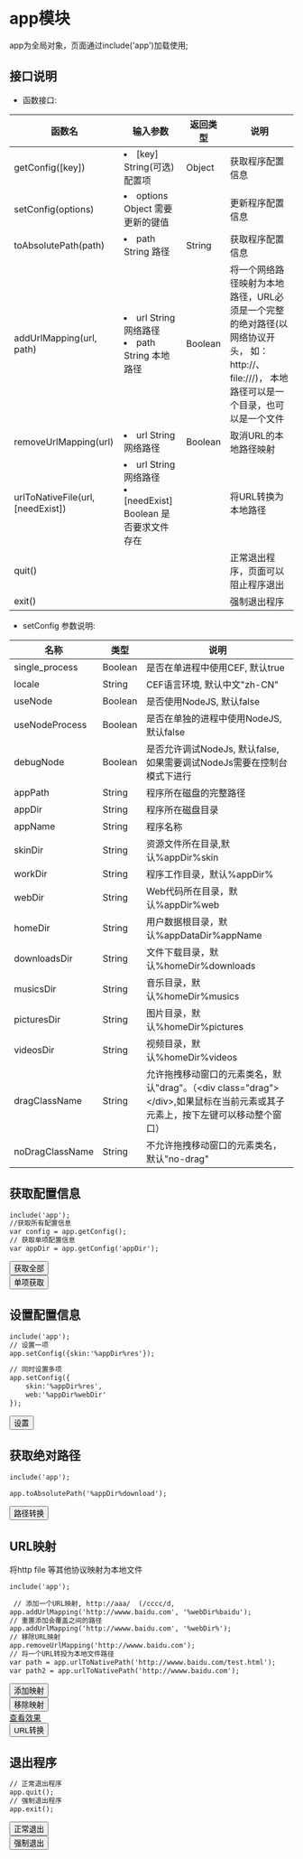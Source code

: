 ﻿# app模块
  app为全局对象，页面通过include('app')加载使用; 
  <link rel="stylesheet" type="text/css" href="docs/css/common.css" />
  <script src="docs/js/string.js" type="text/javascript" charset="utf-8"></script>
  <script src="docs/js/template.js" type="text/javascript" charset="utf-8"></script>
  <script src="docs/js/app.js" type="text/javascript" charset="utf-8"></script>
  
## 接口说明
<ul><li class="param">函数接口:</li></ul>

<table id="method" class="table" >
    <thead>
      <tr>
        <th class="col-xs-3">函数名</th>
        <th class="col-xs-4">输入参数</th>
        <th class="col-xs-1">返回类型</th>
        <th>说明</th>
      </tr>
    </thead>
    <tbody>
      <tr>
        <td class="method">getConfig([key])</td>
        <td>
          <li><span class="param">[key] </span> String(可选) 配置项</li>
        </td>
        <td>Object</td>
        <td>获取程序配置信息</td>
      </tr>
      <tr>
        <td class="method">setConfig(options)</td>
        <td>
          <li><span class="param">options </span> Object 需要更新的键值</li>
        </td>
        <td></td>
        <td>更新程序配置信息</td>
      </tr>
      <tr>
        <td class="method">toAbsolutePath(path)</td>
        <td>
          <li><span class="param">path </span> String 路径</li>
        </td>
        <td>String</td>
        <td>获取程序配置信息</td>
      </tr>
      <tr>
        <td class="method">addUrlMapping(url, path)</td>
        <td>
          <li><span class="param">url </span> String 网络路径</li>
          <li><span class="param">path </span> String 本地路径</li>
        </td>
        <td>Boolean</td>
        <td>将一个网络路径映射为本地路径，URL必须是一个完整的绝对路径(以网络协议开头， 如：http://、file:///)， 本地路径可以是一个目录，也可以是一个文件</td>
      </tr>
      <tr>
        <td class="method">removeUrlMapping(url)</td>
        <td>
          <li><span class="param">url </span> String 网络路径</li>
        </td>
        <td>Boolean</td>
        <td>取消URL的本地路径映射</td>
      </tr>
      <tr>
        <td class="method">urlToNativeFile(url, [needExist])</td>
        <td>
          <li><span class="param">url </span> String 网络路径</li>
          <li><span class="param">[needExist] </span> Boolean 是否要求文件存在</li>
        </td>
        <td></td>
        <td>将URL转换为本地路径</td>
      </tr>
      <tr>
        <td class="method">quit()</td>
        <td></td>
        <td></td>
        <td>正常退出程序，页面可以阻止程序退出</td>
      </tr>
      <tr>
        <td class="method">exit()</td>
        <td></td>
        <td></td>
        <td>强制退出程序</td>
      </tr>
    </tbody>
</table>
 
 
<ul><li class="param">setConfig 参数说明:</li></ul>

<table id="settings" class="table">
    <thead>
      <tr>
        <th class="col-xs-2">名称</th>
        <th class="col-xs-1">类型</th>
        <th>说明</th>
      </tr>
    </thead>
    <tbody>
      <tr>
        <td class="method">single_process</td>
        <td>Boolean</td>
        <td>是否在单进程中使用CEF, 默认true</td>
      </tr>
      <tr>
        <td class="method">locale</td>
        <td>String</td>
        <td>CEF语言环境, 默认中文"zh-CN"</td>
      </tr>
      <tr>
        <td class="method">useNode</td>
        <td>Boolean</td>
        <td>是否使用NodeJS, 默认false</td>
      </tr>
      <tr>
        <td class="method">useNodeProcess</td>
        <td>Boolean</td>
        <td>是否在单独的进程中使用NodeJS, 默认false</td>
      </tr>
      <tr>
        <td class="method">debugNode</td>
        <td>Boolean</td>
        <td>是否允许调试NodeJs, 默认false, 如果需要调试NodeJs需要在控制台模式下进行</td>
      </tr>
      <tr>
        <td class="method">appPath</td>
        <td>String</td>
        <td>程序所在磁盘的完整路径</td>
      </tr>
      <tr>
        <td class="method">appDir</td>
        <td>String</td>
        <td>程序所在磁盘目录</td>
      </tr>
      <tr>
        <td class="method">appName</td>
        <td>String</td>
        <td>程序名称</td>
      </tr>
      <tr>
        <td class="method">skinDir</td>
        <td>String</td>
        <td>资源文件所在目录,默认%appDir%skin</td>
      </tr>
      <tr>
        <td class="method">workDir</td>
        <td>String</td>
        <td>程序工作目录，默认%appDir%</td>
      </tr>
      <tr>
        <td class="method">webDir</td>
        <td>String</td>
        <td>Web代码所在目录，默认%appDir%web</td>
      </tr>
      <tr>
        <td class="method">homeDir</td>
        <td>String</td>
        <td>用户数据根目录，默认%appDataDir%appName</td>
      </tr>
      <tr>
        <td class="method">downloadsDir</td>
        <td>String</td>
        <td>文件下载目录，默认%homeDir%downloads</td>
      </tr>
      <tr>
        <td class="method">musicsDir</td>
        <td>String</td>
        <td>音乐目录，默认%homeDir%musics</td>
      </tr>
      <tr>
        <td class="method">picturesDir</td>
        <td>String</td>
        <td>图片目录，默认%homeDir%pictures</td>
      </tr>
      <tr>
        <td class="method">videosDir</td>
        <td>String</td>
        <td>视频目录，默认%homeDir%videos</td>
      </tr>
      <tr>
        <td class="method">dragClassName</td>
        <td>String</td>
        <td>允许拖拽移动窗口的元素类名，默认"drag"。（&lt;div class="drag"&gt;&lt;/div&gt;,如果鼠标在当前元素或其子元素上，按下左键可以移动整个窗口）</td>
      </tr>
      <tr>
        <td class="method">noDragClassName</td>
        <td>String</td>
        <td>不允许拖拽移动窗口的元素类名，默认"no-drag"</td>
      </tr>
    </tbody>
</table>
  
## 获取配置信息


```html
include('app');
//获取所有配置信息
var config = app.getConfig();  
// 获取单项配置信息
var appDir = app.getConfig('appDir'); 
```
<div class="row">
     <div class="col-xs-3">
        <button class ="btn btn-outline-primary btn-block" id="getConfig">获取全部</button>
    </div>
    <div class="col-xs-3">
        <button class ="btn btn-outline-primary btn-block" id="getOne">单项获取</button>
    </div>
</div>

## 设置配置信息


  
```html
include('app');
// 设置一项
app.setConfig({skin:'%appDir%res'}); 

// 同时设置多项
app.setConfig({
    skin:'%appDir%res',
    web:'%appDir%webDir'
}); 
```
 
 <div class="row">
     <div class="col-xs-3">
        <button class ="btn btn-outline-primary btn-block" id="setConfig">设置</button>
    </div>
    
</div>


## 获取绝对路径
```html
include('app');
 
app.toAbsolutePath('%appDir%download'); 
```
 
 
 <div class="row">
     <div class="col-xs-3">
        <button class ="btn btn-outline-primary btn-block" id="toAbsolutePath">路径转换</button>
    </div>
    
</div>


## URL映射
将http file 等其他协议映射为本地文件

```html
include('app');
 
 // 添加一个URL映射, http://aaa/  (/cccc/d,
app.addUrlMapping('http://wwww.baidu.com', '%webDir%baidu'); 
// 重置添加会覆盖之间的路径
app.addUrlMapping('http://wwww.baidu.com', '%webDir%'); 
// 移除URL映射
app.removeUrlMapping('http://wwww.baidu.com');
// 将一个URL转投为本地文件路径
var path = app.urlToNativePath('http://wwww.baidu.com/test.html');
var path2 = app.urlToNativePath('http://wwww.baidu.com');

```
 
 
 <div class="row">
     <div class="col-xs-3">
        <button class ="btn btn-outline-primary btn-block" id="addUrlMapping">添加映射</button>
    </div>
    <div class="col-xs-3">
        <button class ="btn btn-outline-primary btn-block" id="removeUrlMapping">移除映射</button>
    </div>
    <div class="col-xs-3">
        <a class ="btn btn-outline-primary btn-block" href="http://wwww.baidu.com/test.html" target="blank">查看效果</a>
    </div>
    <div class="col-xs-3">
        <button class ="btn btn-outline-primary btn-block" id="urlToNativePath">URL转换</button>
    </div>
</div>


 ## 退出程序
 
```html
// 正常退出程序
app.quit();
// 强制退出程序
app.exit();
```
 
 <div class="row">
     <div class="col-xs-3">
        <button class ="btn btn-outline-primary btn-block" id="quit">正常退出</button>
    </div>
    <div class="col-xs-3">
        <button class ="btn btn-outline-primary btn-block" id="exit">强制退出</button>
    </div>
</div>